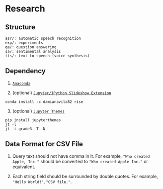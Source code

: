 # Research

## Structure

```
asr/: automatic speech recognition
exp/: experiments
qa/: question answering
sa/: sentimental analysis
tts/: text to speech (voice synthesis)
```

## Dependency

1. [`Anaconda`](https://www.continuum.io/)

2. (optional) [`Jupyter/IPython Slideshow Extension`](https://github.com/damianavila/RISE)

```
conda install -c damianavila82 rise
```

3. (optional) [`Jupyter Themes`](https://github.com/dunovank/jupyter-themes)

```
pip install jupyterthemes
jt -l
jt -t grade3 -T -N

```

## Data Format for CSV File

1. Query text should not have comma in it. For example, `"Who created Apple, Inc."`
should be converted to `"Who created Apple Inc."` or equivalent.

2. Each string field should be surrounded by double quotes. For example,
`"Hello World!","CSV file."`.
